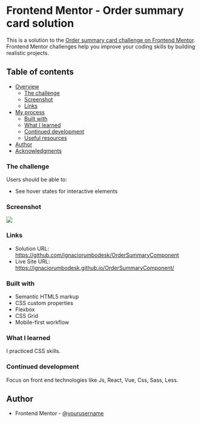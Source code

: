 # Frontend Mentor - Order summary card solution

This is a solution to the [Order summary card challenge on Frontend Mentor](https://www.frontendmentor.io/challenges/order-summary-component-QlPmajDUj). Frontend Mentor challenges help you improve your coding skills by building realistic projects. 

## Table of contents

- [Overview](#overview)
  - [The challenge](#the-challenge)
  - [Screenshot](#screenshot)
  - [Links](#links)
- [My process](#my-process)
  - [Built with](#built-with)
  - [What I learned](#what-i-learned)
  - [Continued development](#continued-development)
  - [Useful resources](#useful-resources)
- [Author](#author)
- [Acknowledgments](#acknowledgments)


### The challenge

Users should be able to:

- See hover states for interactive elements

### Screenshot

![](./screenshot.jpg)


### Links

- Solution URL: https://github.com/ignaciorumbodesk/OrderSummaryComponent
- Live Site URL: https://ignaciorumbodesk.github.io/OrderSummaryComponent/


### Built with

- Semantic HTML5 markup
- CSS custom properties
- Flexbox
- CSS Grid
- Mobile-first workflow

### What I learned

I practiced CSS skills.


### Continued development

Focus on front end technologies like Js, React, Vue, Css, Sass, Less. 

## Author


- Frontend Mentor - [@yourusername](https://www.frontendmentor.io/profile/ignaciorumbodesk)

